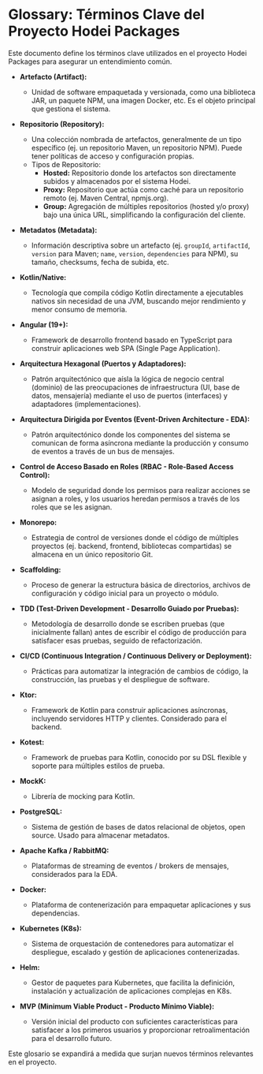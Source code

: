 # Glossary: Términos Clave del Proyecto Hodei Packages

Este documento define los términos clave utilizados en el proyecto Hodei Packages para asegurar un entendimiento común.

*   **Artefacto (Artifact):**
    *   Unidad de software empaquetada y versionada, como una biblioteca JAR, un paquete NPM, una imagen Docker, etc. Es el objeto principal que gestiona el sistema.

*   **Repositorio (Repository):**
    *   Una colección nombrada de artefactos, generalmente de un tipo específico (ej. un repositorio Maven, un repositorio NPM). Puede tener políticas de acceso y configuración propias.
    *   Tipos de Repositorio:
        *   **Hosted:** Repositorio donde los artefactos son directamente subidos y almacenados por el sistema Hodei.
        *   **Proxy:** Repositorio que actúa como caché para un repositorio remoto (ej. Maven Central, npmjs.org).
        *   **Group:** Agregación de múltiples repositorios (hosted y/o proxy) bajo una única URL, simplificando la configuración del cliente.

*   **Metadatos (Metadata):**
    *   Información descriptiva sobre un artefacto (ej. `groupId`, `artifactId`, `version` para Maven; `name`, `version`, `dependencies` para NPM), su tamaño, checksums, fecha de subida, etc.

*   **Kotlin/Native:**
    *   Tecnología que compila código Kotlin directamente a ejecutables nativos sin necesidad de una JVM, buscando mejor rendimiento y menor consumo de memoria.

*   **Angular (19+):**
    *   Framework de desarrollo frontend basado en TypeScript para construir aplicaciones web SPA (Single Page Application).

*   **Arquitectura Hexagonal (Puertos y Adaptadores):**
    *   Patrón arquitectónico que aísla la lógica de negocio central (dominio) de las preocupaciones de infraestructura (UI, base de datos, mensajería) mediante el uso de puertos (interfaces) y adaptadores (implementaciones).

*   **Arquitectura Dirigida por Eventos (Event-Driven Architecture - EDA):**
    *   Patrón arquitectónico donde los componentes del sistema se comunican de forma asíncrona mediante la producción y consumo de eventos a través de un bus de mensajes.

*   **Control de Acceso Basado en Roles (RBAC - Role-Based Access Control):**
    *   Modelo de seguridad donde los permisos para realizar acciones se asignan a roles, y los usuarios heredan permisos a través de los roles que se les asignan.

*   **Monorepo:**
    *   Estrategia de control de versiones donde el código de múltiples proyectos (ej. backend, frontend, bibliotecas compartidas) se almacena en un único repositorio Git.

*   **Scaffolding:**
    *   Proceso de generar la estructura básica de directorios, archivos de configuración y código inicial para un proyecto o módulo.

*   **TDD (Test-Driven Development - Desarrollo Guiado por Pruebas):**
    *   Metodología de desarrollo donde se escriben pruebas (que inicialmente fallan) antes de escribir el código de producción para satisfacer esas pruebas, seguido de refactorización.

*   **CI/CD (Continuous Integration / Continuous Delivery or Deployment):**
    *   Prácticas para automatizar la integración de cambios de código, la construcción, las pruebas y el despliegue de software.

*   **Ktor:**
    *   Framework de Kotlin para construir aplicaciones asíncronas, incluyendo servidores HTTP y clientes. Considerado para el backend.

*   **Kotest:**
    *   Framework de pruebas para Kotlin, conocido por su DSL flexible y soporte para múltiples estilos de prueba.

*   **MockK:**
    *   Librería de mocking para Kotlin.

*   **PostgreSQL:**
    *   Sistema de gestión de bases de datos relacional de objetos, open source. Usado para almacenar metadatos.

*   **Apache Kafka / RabbitMQ:**
    *   Plataformas de streaming de eventos / brokers de mensajes, considerados para la EDA.

*   **Docker:**
    *   Plataforma de contenerización para empaquetar aplicaciones y sus dependencias.

*   **Kubernetes (K8s):**
    *   Sistema de orquestación de contenedores para automatizar el despliegue, escalado y gestión de aplicaciones contenerizadas.

*   **Helm:**
    *   Gestor de paquetes para Kubernetes, que facilita la definición, instalación y actualización de aplicaciones complejas en K8s.

*   **MVP (Minimum Viable Product - Producto Mínimo Viable):**
    *   Versión inicial del producto con suficientes características para satisfacer a los primeros usuarios y proporcionar retroalimentación para el desarrollo futuro.

Este glosario se expandirá a medida que surjan nuevos términos relevantes en el proyecto.

